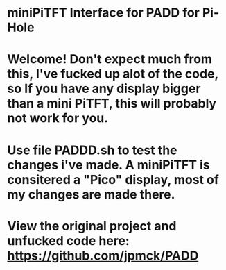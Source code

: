 # miniPiTFT Interface for PADD for Pi-Hole
#
# Welcome! Don't expect much from this, I've fucked up alot of the code, so If you have any display bigger than a mini PiTFT, this will probably not work for you.
# 
# Use file PADDD.sh to test the changes i've made. A miniPiTFT is consitered a "Pico" display, most of my changes are made there.
# View the original project and unfucked code here: https://github.com/jpmck/PADD
